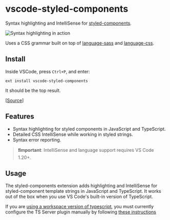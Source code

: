 # vscode-styled-components

Syntax highlighting and IntelliSense for [styled-components](https://github.com/styled-components/styled-components).

![Syntax highlighting in action](https://github.com/styled-components/vscode-styled-components/raw/master/demo.png)

Uses a CSS grammar built on top of [language-sass](https://github.com/atom/language-sass) and [language-css](https://github.com/atom/language-css).

## Install

Inside VSCode, press `Ctrl+P`, and enter:

```
ext install vscode-styled-components
```

It should be the top result.

[[Source](https://marketplace.visualstudio.com/items?itemName=jpoissonnier.vscode-styled-components)]

## Features

- Syntax highlighting for styled components in JavaScript and TypeScript.
- Detailed CSS IntelliSense while working in styled strings.
- Syntax error reporting.

> **❗Important**: IntelliSense and language support requires VS Code 1.20+.

## Usage

The styled-components extension adds highlighting and IntelliSense for styled-component template strings in JavaScript and TypeScript. It works out of the box when you use VS Code's built-in version of TypeScript.

If you are [using a workspace version of typescript](https://code.visualstudio.com/Docs/languages/typescript#_using-newer-typescript-versions), you must currently configure the TS Server plugin manually by following [these instructions](https://github.com/Microsoft/typescript-styled-plugin#usage)
